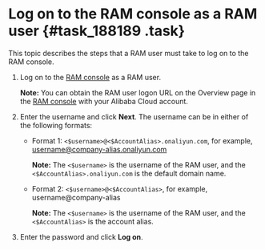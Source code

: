 # Log on to the RAM console as a RAM user {#task_188189 .task}

This topic describes the steps that a RAM user must take to log on to the RAM console.

1.  Log on to the [RAM console](https://signin.alibabacloud.com/login.htm) as a RAM user. 

    **Note:** You can obtain the RAM user logon URL on the Overview page in the [RAM console](https://ram.console.aliyun.com/) with your Alibaba Cloud account.

2.  Enter the username and click **Next**. The username can be in either of the following formats: 
    -   Format 1: `<$username>@<$AccountAlias>.onaliyun.com`, for example, username@company-alias.onaliyun.com 

        **Note:** The `<$username>` is the username of the RAM user, and the `<$AccountAlias>.onaliyun.com` is the default domain name.

    -   Format 2: `<$username>@<$AccountAlias>`, for example, username@company-alias 

        **Note:** The `<$username>` is the username of the RAM user, and the `<$AccountAlias>` is the account alias.

3.  Enter the password and click **Log on**.

